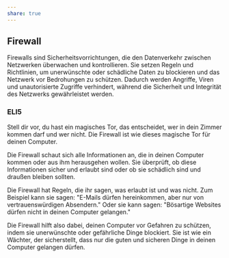 ```yaml
---
share: true
---
```


## Firewall

Firewalls sind Sicherheitsvorrichtungen, die den Datenverkehr zwischen Netzwerken überwachen und kontrollieren. Sie setzen Regeln und Richtlinien, um unerwünschte oder schädliche Daten zu blockieren und das Netzwerk vor Bedrohungen zu schützen. Dadurch werden Angriffe, Viren und unautorisierte Zugriffe verhindert, während die Sicherheit und Integrität des Netzwerks gewährleistet werden.

### ELI5

Stell dir vor, du hast ein magisches Tor, das entscheidet, wer in dein Zimmer kommen darf und wer nicht. Die Firewall ist wie dieses magische Tor für deinen Computer.

Die Firewall schaut sich alle Informationen an, die in deinen Computer kommen oder aus ihm herausgehen wollen. Sie überprüft, ob diese Informationen sicher und erlaubt sind oder ob sie schädlich sind und draußen bleiben sollten.

Die Firewall hat Regeln, die ihr sagen, was erlaubt ist und was nicht. Zum Beispiel kann sie sagen: "E-Mails dürfen hereinkommen, aber nur von vertrauenswürdigen Absendern." Oder sie kann sagen: "Bösartige Websites dürfen nicht in deinen Computer gelangen."

Die Firewall hilft also dabei, deinen Computer vor Gefahren zu schützen, indem sie unerwünschte oder gefährliche Dinge blockiert. Sie ist wie ein Wächter, der sicherstellt, dass nur die guten und sicheren Dinge in deinen Computer gelangen dürfen.
